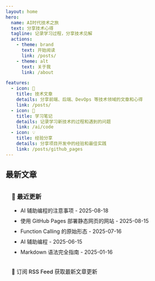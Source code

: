 ```yaml
---
layout: home
hero:
  name: AI时代技术之旅
  text: 分享技术心得
  tagline: 记录学习过程，分享技术见解
  actions:
    - theme: brand
      text: 开始阅读
      link: /posts/
    - theme: alt
      text: 关于我
      link: /about

features:
  - icon: 📝
    title: 技术文章
    details: 分享前端、后端、DevOps 等技术领域的文章和心得
    link: /posts/
  - icon: 🚀
    title: 学习笔记
    details: 记录学习新技术的过程和遇到的问题
    link: /ai/code
  - icon: 💡
    title: 经验分享
    details: 分享项目开发中的经验和最佳实践
    link: /posts/github_pages
---
```


## 最新文章

<div class="vp-raw">
  <div class="custom-block">
    <h3>📖 最近更新</h3>
    <ul>
      <li><a href="/ai/coding_01">AI 辅助编程的注意事项</a> - 2025-08-18</li>
      <li><a href="/posts/github_pages">使用 GitHub Pages 部署静态网页的网站</a> - 2025-08-15</li>
      <li><a href="/ai/function_calling">Function Calling 的原始形态</a> - 2025-07-16</li>
      <li><a href="/ai/code">AI 辅助编程</a> - 2025-06-15</li>
      <li><a href="/posts/markdown-guide">Markdown 语法完全指南</a> - 2025-01-16</li>
    </ul>
    <div class="rss-subscribe">
      <p>📡 <a href="/publish/rss.xml">订阅 RSS Feed</a> 获取最新文章更新</p>
    </div>
  </div>
</div>

<style>
.custom-block {
  padding: 1rem;
  border-radius: 8px;
  background: var(--vp-c-bg-soft);
  border: 1px solid var(--vp-c-divider);
}

.custom-block h3 {
  margin-top: 0;
  margin-bottom: 1rem;
  color: var(--vp-c-text-1);
}

.custom-block ul {
  margin: 0;
  padding-left: 1.5rem;
}

.custom-block li {
  margin-bottom: 0.5rem;
}

.custom-block a {
  color: var(--vp-c-brand);
  text-decoration: none;
}

.custom-block a:hover {
  text-decoration: underline;
}

.rss-subscribe {
  margin-top: 1rem;
  padding-top: 1rem;
  border-top: 1px solid var(--vp-c-divider);
}

.rss-subscribe p {
  margin: 0;
  font-size: 0.9rem;
  color: var(--vp-c-text-2);
}

.rss-subscribe a {
  color: var(--vp-c-brand);
  text-decoration: none;
  font-weight: 500;
}

.rss-subscribe a:hover {
  text-decoration: underline;
}
</style>
